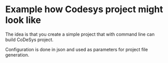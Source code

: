 # Example how Codesys project might look like

The idea is that you create a simple project that with command line can build CoDeSys project.

Configuration is done in json and used as parameters for project file generation.

